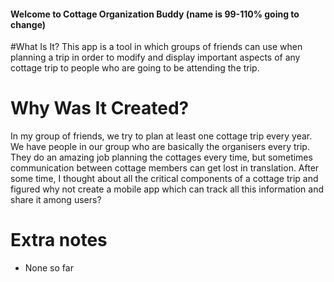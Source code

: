 #### Welcome to Cottage Organization Buddy (name is 99-110% going to change)

#What Is It?
This app is a tool in which groups of friends can use when planning a trip in order to modify and display important aspects of any cottage trip to people who are going to be attending the trip.

# Why Was It Created?

In my group of friends, we try to plan at least one cottage trip every year. We have people in our group who are basically the organisers every trip. They do an amazing job planning the cottages every time, but sometimes communication between cottage members can get lost in translation. After some time, I thought about all the critical components of a cottage trip and figured why not create a mobile app which can track all this information and share it among users?

# Extra notes
- None so far
